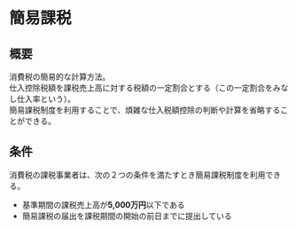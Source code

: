 # 簡易課税
## 概要
消費税の簡易的な計算方法。  
仕入控除税額を課税売上高に対する税額の一定割合とする（この一定割合をみなし仕入率という）。  
簡易課税制度を利用することで、煩雑な仕入税額控除の判断や計算を省略することができる。

## 条件
消費税の課税事業者は、次の２つの条件を満たすとき簡易課税制度を利用できる。
- 基準期間の課税売上高が**5,000万円**以下である
- 簡易課税の届出を課税期間の開始の前日までに提出している
